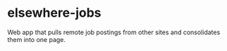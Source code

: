 # elsewhere-jobs
Web app that pulls remote job postings from other sites and consolidates them into one page.
